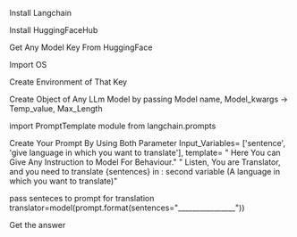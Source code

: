 Install Langchain

Install HuggingFaceHub

Get Any Model Key From HuggingFace 

Import OS

Create Environment of That Key

Create Object of Any LLm Model by passing Model name, Model_kwargs -> Temp_value, Max_Length

import PromptTemplate module from langchain.prompts

Create Your Prompt By Using Both Parameter 
      Input_Variables= ['sentence', 'give language in which you want to translate'],
      template= " Here You can Give Any Instruction to Model For Behaviour."
                " Listen, You are Translator, and you need to translate {sentences} in : second variable (A language in which you want to translate)"

pass senteces to prompt for translation
      translator=model(prompt.format(sentences="________________"))

Get the answer
